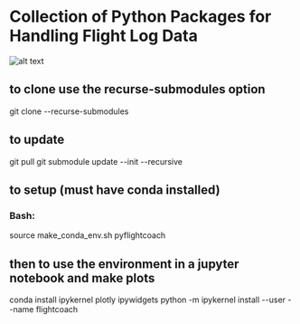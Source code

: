 # Collection of Python Packages for Handling Flight Log Data

![alt text](https://github.com/PyFlightCoach/PyFlightCoach/blob/[branch]/image.jpg?raw=true)

## to clone use the recurse-submodules option
git clone --recurse-submodules

## to update
git pull
git submodule update --init --recursive

## to setup (must have conda installed)
### Bash:
source make_conda_env.sh pyflightcoach

## then to use the environment in a jupyter notebook and make plots
conda install ipykernel plotly ipywidgets
python -m ipykernel install --user --name flightcoach
